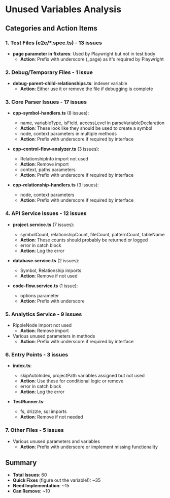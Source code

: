 # Unused Variables Analysis

## Categories and Action Items

### 1. Test Files (e2e/*.spec.ts) - 13 issues
- **page parameter in fixtures**: Used by Playwright but not in test body
  - **Action**: Prefix with underscore (_page) as it's required by Playwright

### 2. Debug/Temporary Files - 1 issue
- **debug-parent-child-relationships.ts**: indexer variable
  - **Action**: Either use it or remove the file if debugging is complete

### 3. Core Parser Issues - 17 issues
- **cpp-symbol-handlers.ts** (8 issues):
  - name, variableType, isField, accessLevel in parseVariableDeclaration
  - **Action**: These look like they should be used to create a symbol
  - node, context parameters in multiple methods
  - **Action**: Prefix with underscore if required by interface

- **cpp-control-flow-analyzer.ts** (3 issues):
  - RelationshipInfo import not used
  - **Action**: Remove import
  - context, paths parameters
  - **Action**: Prefix with underscore if required by interface

- **cpp-relationship-handlers.ts** (3 issues):
  - node, context parameters
  - **Action**: Prefix with underscore if required by interface

### 4. API Service Issues - 12 issues
- **project.service.ts** (7 issues):
  - symbolCount, relationshipCount, fileCount, patternCount, tableName
  - **Action**: These counts should probably be returned or logged
  - error in catch block
  - **Action**: Log the error

- **database.service.ts** (2 issues):
  - Symbol, Relationship imports
  - **Action**: Remove if not used

- **code-flow.service.ts** (1 issue):
  - options parameter
  - **Action**: Prefix with underscore

### 5. Analytics Service - 9 issues
- RippleNode import not used
  - **Action**: Remove import
- Various unused parameters in methods
  - **Action**: Prefix with underscore if required by interface

### 6. Entry Points - 3 issues
- **index.ts**:
  - skipAutoIndex, projectPath variables assigned but not used
  - **Action**: Use these for conditional logic or remove
  - error in catch block
  - **Action**: Log the error

- **TestRunner.ts**:
  - fs, drizzle, sql imports
  - **Action**: Remove if not needed

### 7. Other Files - 5 issues
- Various unused parameters and variables
  - **Action**: Prefix with underscore or implement missing functionality

## Summary
- **Total Issues**: 60
- **Quick Fixes** (figure out the variable!): ~35
- **Need Implementation**: ~15
- **Can Remove**: ~10
